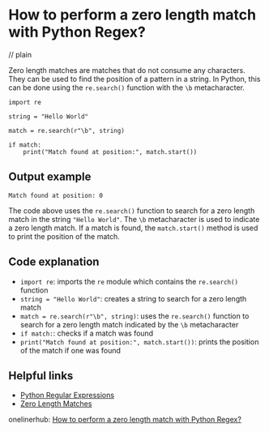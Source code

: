 # How to perform a zero length match with Python Regex?
// plain

Zero length matches are matches that do not consume any characters. They can be used to find the position of a pattern in a string. In Python, this can be done using the `re.search()` function with the `\b` metacharacter.

```
import re

string = "Hello World"

match = re.search(r"\b", string)

if match:
    print("Match found at position:", match.start())
```

## Output example

```
Match found at position: 0
```

The code above uses the `re.search()` function to search for a zero length match in the string `"Hello World"`. The `\b` metacharacter is used to indicate a zero length match. If a match is found, the `match.start()` method is used to print the position of the match.

## Code explanation

- `import re`: imports the `re` module which contains the `re.search()` function
- `string = "Hello World"`: creates a string to search for a zero length match
- `match = re.search(r"\b", string)`: uses the `re.search()` function to search for a zero length match indicated by the `\b` metacharacter
- `if match:`: checks if a match was found
- `print("Match found at position:", match.start())`: prints the position of the match if one was found

## Helpful links
- [Python Regular Expressions](https://docs.python.org/3/library/re.html)
- [Zero Length Matches](https://www.regular-expressions.info/zerolength.html)

onelinerhub: [How to perform a zero length match with Python Regex?](https://onelinerhub.com/python-regex/how-to-perform-a-zero-length-match-with-python-regex)
